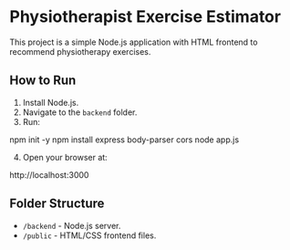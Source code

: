 # Physiotherapist Exercise Estimator

This project is a simple Node.js application with HTML frontend to recommend physiotherapy exercises.

## How to Run

1. Install Node.js.
2. Navigate to the `backend` folder.
3. Run:

npm init -y
npm install express body-parser cors
node app.js


4. Open your browser at:

http://localhost:3000


## Folder Structure

- `/backend` - Node.js server.
- `/public` - HTML/CSS frontend files.


